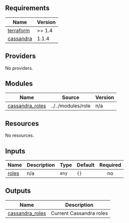 <!-- BEGIN_TF_DOCS -->
## Requirements

| Name | Version |
|------|---------|
| <a name="requirement_terraform"></a> [terraform](#requirement\_terraform) | >= 1.4 |
| <a name="requirement_cassandra"></a> [cassandra](#requirement\_cassandra) | 1.1.4 |

## Providers

No providers.

## Modules

| Name | Source | Version |
|------|--------|---------|
| <a name="module_cassandra_roles"></a> [cassandra\_roles](#module\_cassandra\_roles) | ../../modules/role | n/a |

## Resources

No resources.

## Inputs

| Name | Description | Type | Default | Required |
|------|-------------|------|---------|:--------:|
| <a name="input_roles"></a> [roles](#input\_roles) | n/a | `any` | `{}` | no |

## Outputs

| Name | Description |
|------|-------------|
| <a name="output_cassandra_roles"></a> [cassandra\_roles](#output\_cassandra\_roles) | Current Cassandra roles |
<!-- END_TF_DOCS -->

